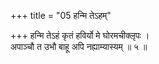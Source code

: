 +++
title = "05 हन्मि तेऽहम्"

+++
हन्मि तेऽहं कृतं हविर्यो मे घोरमचीक्लृपः ।  
अपाञ्चौ त उभौ बाहू अपि नह्याम्यास्यम् ॥ ५ ॥